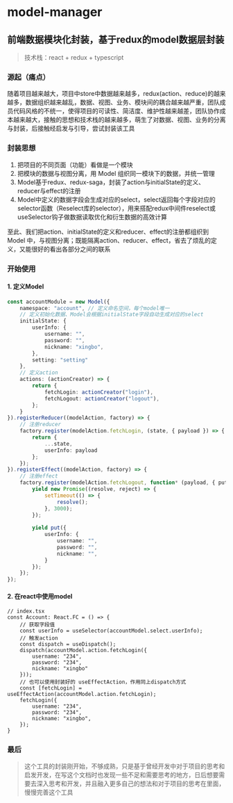 ﻿# model-manager

## 前端数据模块化封装，基于redux的model数据层封装

> 技术栈：react + redux + typescript

### 源起（痛点）

随着项目越来越大，项目中store中数据越来越多，redux(action、reduce)的越来越多，数据组织越来越乱，数据、视图、业务、模块间的耦合越来越严重，团队成员代码风格的不统一，使得项目的可读性、简洁度、维护性越来越差，团队协作成本越来越大，接触的思想和技术栈的越来越多，萌生了对数据、视图、业务的分离与封装，后接触经启发与引导，尝试封装该工具

### 封装思想

1. 把项目的不同页面（功能）看做是一个模块
2. 把模块的数据与视图分离，用 Model 组织同一模块下的数据，并统一管理
3. Model基于redux、redux-saga，封装了action与initialState的定义、reducer与effect的注册
4. Model中定义的数据字段会生成对应的select，select返回每个字段对应的selector函数（Reselect库的selector），用来搭配redux中间件reselect或useSelector钩子做数据读取优化和衍生数据的高效计算

至此、我们把action、initialState的定义和reducer、effect的注册都组织到 Model 中，与视图分离；既能隔离action、reducer、effect，省去了烦乱的定义，又能很好的看出各部分之间的联系

### 开始使用

#### 1. 定义Model

```typescript
const accountModule = new Model({
	namespace: "account", // 定义命名空间，每个model唯一
	// 定义初始化数据、Model会根据initialState字段自动生成对应的select
	initialState: {
		userInfo: {
			username: "",
			password: "",
			nickname: "xingbo",
		},
		setting: "setting"
	},
	// 定义action
	actions: (actionCreator) => {
		return {
			fetchLogin: actionCreator("login"),
			fetchLogout: actionCreator("logout"),
		};
	}
}).registerReducer((modelAction, factory) => {
	// 注册reducer
	factory.register(modelAction.fetchLogin, (state, { payload }) => {
		return {
			...state,
			userInfo: payload
		};
	});
}).registerEffect((modelAction, factory) => {
	// 注册effect
	factory.register(modelAction.fetchLogout, function* (payload, { put }) {
		yield new Promise((resolve, reject) => {
			setTimeout(() => {
				resolve();
			}, 3000);
		});
		
		yield put({
			userInfo: {
				username: "",
				password: "",
				nickname: "",
			}
		});
	});
});
```

#### 2. 在react中使用model

```react
// index.tsx
const Account: React.FC = () => {
	// 获取字段值
	const userInfo = useSelector(accountModel.select.userInfo);
	// 触发action
	const dispatch = useDispatch();
	dispatch(accountModel.action.fetchLogin({
		username: "234",
		password: "234",
		nickname: "xingbo"
	}));
	// 也可以使用封装好的 useEffectAction，作用同上dispatch方式
	const [fetchLogin] = useEffectAction(accountModel.action.fetchLogin);
	fetchLogin({
		username: "234",
		password: "234",
		nickname: "xingbo",
	});
}
```

### 最后

> 这个工具的封装刚开始，不够成熟，只是基于曾经开发中对于项目的思考和启发开发，在写这个文档时也发现一些不足和需要思考的地方，日后想要需要去深入思考和开发，并且融入更多自己的想法和对于项目的思考在里面，慢慢完善这个工具
